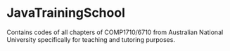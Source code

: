 # JavaTrainingSchool
Contains codes of all chapters of COMP1710/6710 from Australian National University specifically for teaching and tutoring purposes.
